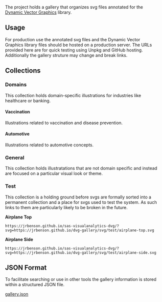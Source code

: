 <!-- {% raw %} -->

The project holds a gallery that organizes svg files annotated for the [Dynamic Vector Graphics](https://jrbenson.github.io/dynamic-vector-graphics) library.

## Usage

For production use the annotated svg files and the Dynamic Vector Graphics library files should be hosted on a production server. The URLs provided here are for quick testing using Unpkg and GitHub hosting. Additionally the gallery struture may change and break links.

## Collections

### Domains

This collection holds domain-specific illustrations for industries like healthcare or banking.

#### Vaccination

Illustrations related to vaccination and disease prevention.

#### Automotive

Illustrations related to automotive concepts.

### General

This collection holds illustratations that are not domain specific and instead are focused on a particular visual look or theme.

### Test

This collection is a holding ground before svgs are formally sorted into a permanent collection and a place for svgs used to test the system. As such links to them are particularly likely to be broken in the future.

**Airplane Top**

```url
https://jrbenson.github.io/sas-visualanalytics-dvg/?svg=https://jrbenson.github.io/dvg-gallery/svg/test/airplane-top.svg
```

**Airplane Side**

```url
https://jrbenson.github.io/sas-visualanalytics-dvg/?svg=https://jrbenson.github.io/dvg-gallery/svg/test/airplane-side.svg
```

## JSON Format

To facilitate searching or use in other tools the gallery information is stored within a structured JSON file.

[gallery.json](./gallery.json)

<!-- {% endraw %} -->
